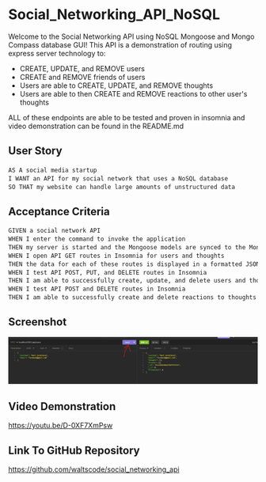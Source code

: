 # Social_Networking_API_NoSQL

Welcome to the Social Networking API using NoSQL Mongoose and Mongo Compass database GUI! This API is a demonstration of routing using express server technology to: 

- CREATE, UPDATE, and REMOVE users
- CREATE and REMOVE friends of users
- Users are able to CREATE, UPDATE, and REMOVE thoughts 
- Users are able to then CREATE and REMOVE reactions to other user's thoughts

ALL of these endpoints are able to be tested and proven in insomnia and video demonstration can be found in the README.md

## User Story

```md
AS A social media startup
I WANT an API for my social network that uses a NoSQL database
SO THAT my website can handle large amounts of unstructured data
```

## Acceptance Criteria

```md
GIVEN a social network API
WHEN I enter the command to invoke the application
THEN my server is started and the Mongoose models are synced to the MongoDB database
WHEN I open API GET routes in Insomnia for users and thoughts
THEN the data for each of these routes is displayed in a formatted JSON
WHEN I test API POST, PUT, and DELETE routes in Insomnia
THEN I am able to successfully create, update, and delete users and thoughts in my database
WHEN I test API POST and DELETE routes in Insomnia
THEN I am able to successfully create and delete reactions to thoughts and add and remove friends to a user’s friend list
```

## Screenshot

![Alt text](image.png)

## Video Demonstration

https://youtu.be/D-0XF7XmPsw 

## Link To GitHub Repository

https://github.com/waltscode/social_networking_api